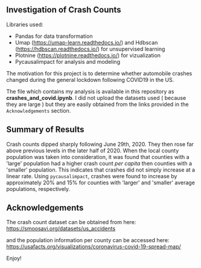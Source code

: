 ## Investigation of Crash Counts

Libraries used: 
- Pandas for data transformation 
- Umap (https://umap-learn.readthedocs.io/) and Hdbscan (https://hdbscan.readthedocs.io/) for unsupervised learning
- Plotnine (https://plotnine.readthedocs.io/) for vizualization
- Pycausalimpact for analysis and modeling

The motivation for this project is to determine whether automobile crashes changed during the general lockdown following COVID19 in the US.  

The file which contains my analysis is available in this repository as **crashes_and_covid.ipynb**. I did not upload the datasets used ( because they are large ) but they are easily obtained from the links provided in the `Acknowledgements` section. 

## Summary of Results

Crash counts dipped sharply following June 29th, 2020. They then rose far above previous levels in the later half of 2020. When the local county population was taken into consideration, it was found that counties with a 'large' population had a higher crash count _per capita_ then counties with a 'smaller' population. This indicates that crashes did not simply increase at a linear rate. Using `pycausalimpact`, crashes were found to increase by approximately 20% and 15% for counties with 'larger' and 'smaller' average populations, respectively.  

## Acknowledgements

The crash count dataset can be obtained from here: 
https://smoosavi.org/datasets/us_accidents

and the population information per county can be accessed here: 
https://usafacts.org/visualizations/coronavirus-covid-19-spread-map/

Enjoy!
